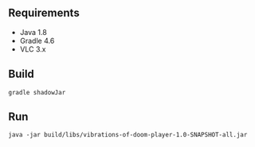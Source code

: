 ## Requirements
* Java 1.8
* Gradle 4.6
* VLC 3.x

## Build
`gradle shadowJar`

## Run
`java -jar build/libs/vibrations-of-doom-player-1.0-SNAPSHOT-all.jar`
